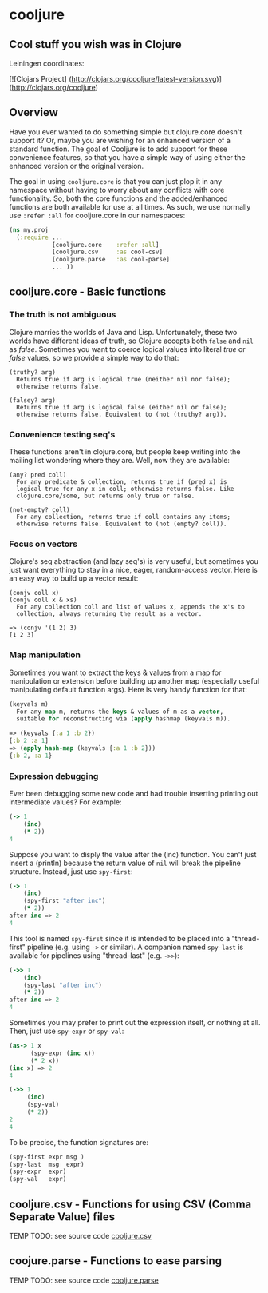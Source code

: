 cooljure
========

## Cool stuff you wish was in Clojure

Leiningen coordinates:

[![Clojars Project]
(http://clojars.org/cooljure/latest-version.svg)]
(http://clojars.org/cooljure)

## Overview

Have you ever wanted to do something simple but clojure.core doesn't support it? Or, maybe you are wishing for an enhanced version of a standard function. The goal of Cooljure is to add support for these convenience features, so that you have a simple way of using either the enhanced version or the original version.

The goal in using `cooljure.core` is that you can just plop it in any namespace without having to worry about any conflicts with core functionality. So, both the core functions and the added/enhanced functions are both available for use at all times. As such, we use normally use `:refer :all` for cooljure.core in our namespaces:

```clojure
(ns my.proj
  (:require ...
            [cooljure.core    :refer :all]
            [cooljure.csv     :as cool-csv]
            [cooljure.parse   :as cool-parse]
            ... ))
````

## cooljure.core - Basic functions

### The truth is not ambiguous

Clojure marries the worlds of Java and Lisp. Unfortunately, these two worlds have different ideas of truth, so Clojure accepts both `false` and `nil` as _false_. Sometimes you want to coerce logical values into literal _true_ or _false_ values, so we provide a simple way to do that:

```
(truthy? arg)
  Returns true if arg is logical true (neither nil nor false);
  otherwise returns false.

(falsey? arg)
  Returns true if arg is logical false (either nil or false);
  otherwise returns false. Equivalent to (not (truthy? arg)).
```

### Convenience testing seq's

These functions aren't in clojure.core, but people keep writing into the mailing list wondering where they are. Well, now they are available:

```
(any? pred coll)
  For any predicate & collection, returns true if (pred x) is 
  logical true for any x in coll; otherwise returns false. Like
  clojure.core/some, but returns only true or false.

(not-empty? coll)
  For any collection, returns true if coll contains any items; 
  otherwise returns false. Equivalent to (not (empty? coll)).
```
### Focus on vectors

Clojure's seq abstraction (and lazy seq's) is very useful, but sometimes you just want everything to stay in a nice, eager, random-access vector. Here is an easy way to build up a vector result:

```
(conjv coll x)
(conjv coll x & xs)
  For any collection coll and list of values x, appends the x's to 
  collection, always returning the result as a vector.

=> (conjv '(1 2) 3)
[1 2 3]
```

### Map manipulation

Sometimes you want to extract the keys & values from a map for manipulation or extension before building up another map (especially useful manipulating default function args). Here is very handy function for that:

```clojure
(keyvals m)
  For any map m, returns the keys & values of m as a vector, 
  suitable for reconstructing via (apply hashmap (keyvals m)).

=> (keyvals {:a 1 :b 2})
[:b 2 :a 1]
=> (apply hash-map (keyvals {:a 1 :b 2}))
{:b 2, :a 1}
```

### Expression debugging

Ever been debugging some new code and had trouble inserting printing out intermediate values?  For example:

```clojure
(-> 1
    (inc)
    (* 2))
4
```
Suppose you want to disply the value after the (inc) function. You can't just insert a (println) because the return value of `nil` will break the pipeline structure. Instead, just use `spy-first`:

```clojure
(-> 1
    (inc)
    (spy-first "after inc")
    (* 2))
after inc => 2
4
```
This tool is named `spy-first` since it is intended to be placed into a "thread-first" pipeline (e.g. using `->` or similar). A companion named `spy-last` is available for pipelines using "thread-last" (e.g. `->>`):
```clojure
(->> 1
    (inc)
    (spy-last "after inc")
    (* 2))
after inc => 2
4
```

Sometimes you may prefer to print out the expression itself, or nothing at all. Then, just use `spy-expr` or `spy-val`:
```clojure
(as-> 1 x
      (spy-expr (inc x))
      (* 2 x))
(inc x) => 2
4

(->> 1
     (inc)
     (spy-val)
     (* 2))
2
4
```
To be precise, the function signatures are:
```clojure
(spy-first expr msg )
(spy-last  msg  expr)
(spy-expr  expr)
(spy-val   expr)
```

## cooljure.csv - Functions for using CSV (Comma Separate Value) files

TEMP TODO:  see source code [cooljure.csv](http://github.com/cloojure/cooljure/blob/master/src/cooljure/csv.clj)

## coojure.parse - Functions to ease parsing

TEMP TODO:  see source code [cooljure.parse](http://github.com/cloojure/cooljure/blob/master/src/cooljure/parse.clj)
